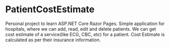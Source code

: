 # PatientCostEstimate

Personal project to learn ASP.NET Core Razor Pages. Simple application for hospitals, where we can add, read, edit and delete patients. We can get cost estimate of a service(like ECG, CBC, etc) for a patient. Cost Estimate is calculated as per their insurance information.
